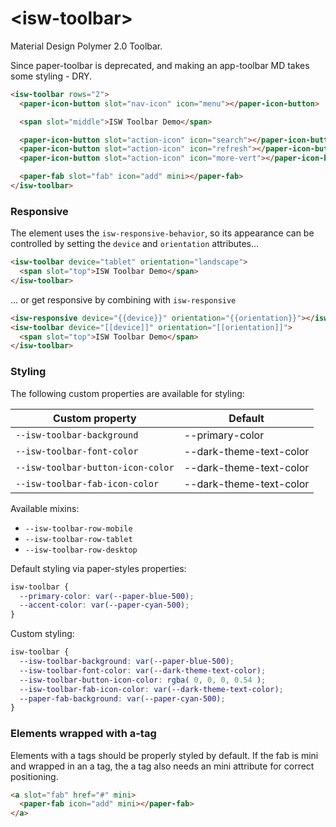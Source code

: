 # \<isw-toolbar\>

Material Design Polymer 2.0 Toolbar.

Since paper-toolbar is deprecated, and making an app-toolbar MD takes some styling - DRY.

```html
<isw-toolbar rows="2">
  <paper-icon-button slot="nav-icon" icon="menu"></paper-icon-button>

  <span slot="middle">ISW Toolbar Demo</span>

  <paper-icon-button slot="action-icon" icon="search"></paper-icon-button>
  <paper-icon-button slot="action-icon" icon="refresh"></paper-icon-button>
  <paper-icon-button slot="action-icon" icon="more-vert"></paper-icon-button>

  <paper-fab slot="fab" icon="add" mini></paper-fab>
</isw-toolbar>
```

### Responsive
The element uses the `isw-responsive-behavior`, so its appearance can be controlled by setting the `device` and `orientation` attributes...

```html
<isw-toolbar device="tablet" orientation="landscape">
  <span slot="top">ISW Toolbar Demo</span>
</isw-toolbar>
```

... or get responsive by combining with `isw-responsive`

```html
<isw-responsive device="{{device}}" orientation="{{orientation}}"></isw-responsive>
<isw-toolbar device="[[device]]" orientation="[[orientation]]">
  <span slot="top">ISW Toolbar Demo</span>
</isw-toolbar>
```

### Styling
The following custom properties are available for styling:

Custom property | Default
----------------|----------
`--isw-toolbar-background` | --primary-color
`--isw-toolbar-font-color` | --dark-theme-text-color
`--isw-toolbar-button-icon-color` | --dark-theme-text-color
`--isw-toolbar-fab-icon-color` | --dark-theme-text-color


Available mixins:
* `--isw-toolbar-row-mobile`
* `--isw-toolbar-row-tablet`
* `--isw-toolbar-row-desktop`

Default styling via paper-styles properties:

```css
isw-toolbar {
  --primary-color: var(--paper-blue-500);
  --accent-color: var(--paper-cyan-500);
}
```

Custom styling:

```css
isw-toolbar {
  --isw-toolbar-background: var(--paper-blue-500);
  --isw-toolbar-font-color: var(--dark-theme-text-color);
  --isw-toolbar-button-icon-color: rgba( 0, 0, 0, 0.54 );
  --isw-toolbar-fab-icon-color: var(--dark-theme-text-color);
  --paper-fab-background: var(--paper-cyan-500);
}
```

### Elements wrapped with a-tag
Elements with a tags should be properly styled by default.
If the fab is mini and wrapped in an a tag, the a tag also needs an mini attribute for correct positioning.

```html
<a slot="fab" href="#" mini>
  <paper-fab icon="add" mini></paper-fab>
</a>
```
